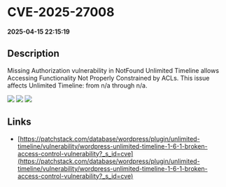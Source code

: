 # CVE-2025-27008

**2025-04-15 22:15:19**

## Description
Missing Authorization vulnerability in NotFound Unlimited Timeline allows Accessing Functionality Not Properly Constrained by ACLs. This issue affects Unlimited Timeline: from n/a through n/a.

![](https://img.shields.io/static/v1?label=Score&message=7.5&color=red)
![](https://img.shields.io/static/v1?label=Severity&message=HIGH&color=red)
![](https://img.shields.io/static/v1?label=CWE&message=Auth&color=green)

## Links
- [https://patchstack.com/database/wordpress/plugin/unlimited-timeline/vulnerability/wordpress-unlimited-timeline-1-6-1-broken-access-control-vulnerability?_s_id=cve](https://patchstack.com/database/wordpress/plugin/unlimited-timeline/vulnerability/wordpress-unlimited-timeline-1-6-1-broken-access-control-vulnerability?_s_id=cve)
